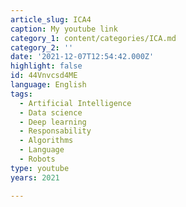 ```yaml
---
article_slug: ICA4
caption: My youtube link
category_1: content/categories/ICA.md
category_2: ''
date: '2021-12-07T12:54:42.000Z'
highlight: false
id: 44Vnvcsd4ME
language: English
tags:
  - Artificial Intelligence
  - Data science
  - Deep learning
  - Responsability
  - Algorithms
  - Language
  - Robots
type: youtube
years: 2021

---
```

